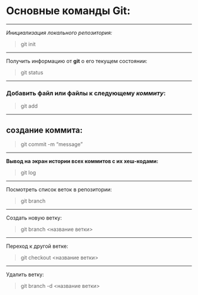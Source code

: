 # Основные команды Git:   
***  

*Инициализация локального репозитория:*  
>git init  
***
Получить информацию от __git__ о его текущем состоянии:  
>git status  
***
### Добавить файл или файлы к следующему *коммиту*:   
>git add  
***
## создание коммита: ##  
>git commit -m “message”  
***
__Вывод на экран истории всех коммитов с их хеш-кодами:__  
>git log  
***
Посмотреть список веток в репозитории:  
>git branch  
***
Создать новую ветку:  
>git branch <название ветки>  
***
Переход к другой ветке:  
>git checkout <название ветки>  
***
Удалить ветку:  
>git branch -d <название ветки>  


